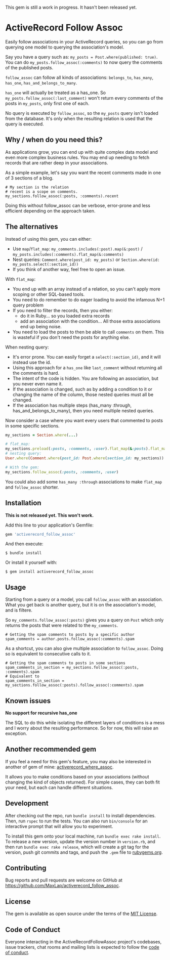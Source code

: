 This gem is still a work in progress. It hasn't been released yet.

# ActiveRecord Follow Assoc

Easily follow associations in your ActiveRecord queries, so you can go from querying one model to querying
the association's model.

Say you have a query such as: `my_posts = Post.where(published: true)`. You can do
`my_posts.follow_assoc(:comments)` to now query the comments of the published posts.

`follow_assoc` can follow all kinds of associations: `belongs_to`, `has_many`, `has_one`, `has_and_belongs_to_many`.

`has_one` will actually be treated as a has_one. So `my_posts.follow_assoc(:last_comment)` won't return every
comments of the posts in `my_posts`, only first one of each.

No query is executed by `follow_assoc`, so the `my_posts` query isn't loaded from the database. It's only when the
resulting relation is used that the query is executed.

## Why / when do you need this?

As applications grow, you can end up with quite complex data model and even more complex business rules. You may end up
needing to fetch records that are rather deep in your associations.

As a simple example, let's say you want the recent comments made in one of 3 sections of a blog.

```
# My section is the relation
# recent is a scope on comments.
my_sections.follow_assoc(:posts, :comments).recent
```

Doing this without follow_assoc can be verbose, error-prone and less efficient depending on the approach taken.

## The alternatives

Instead of using this gem, you can either:
* Use `map`/`flat_map`: `my_comments.includes(:post).map(&:post)` / `my_posts.includes(:comments).flat_map(&:comments)`
* Nest queries: `Comment.where(post_id: my_posts)` or `Section.where(id: my_posts.select(:section_id))`
* If you think of another way, feel free to open an issue.

With `flat_map`:
* You end up with an array instead of a relation, so you can't apply more scoping or other SQL-based tools.
* You need to do remember to do eager loading to avoid the infamous N+1 query problem
* If you need to filter the records, then you either:
  * do it in Ruby... so you loaded extra records
  * add an association with the condition... All those extra associations end up being noise.
* You need to load the posts to then be able to call `comments` on them. This is wasteful if you don't need the posts for anything else.

When nesting query:
* It's error prone. You can easily forget a `select(:section_id)`, and it will instead use the id.
* Using this approach for a `has_one` like `last_comment` without returning all the comments is hard.
* The intent of the code is hidden. You are following an association, but you never even name it.
* If the association is changed, such as by adding a condition to it or changing the name of the column, those nested queries must all be changed.
* If the association has multiple steps (has_many :through, has_and_belongs_to_many), then you need multiple nested queries.


Now consider a case where you want every users that commented to posts in some specific sections.
```ruby
my_sections = Section.where(...)

# flat_map:
my_sections.preload(:posts, :comments, :user).flat_map(&:posts).flat_map(&:comments).map(&:user)
# nesting query:
User.where(Comment.where(post_id: Post.where(section_id: my_sections)).select(:user_id))

# With the gem:
my_sections.follow_assoc(:posts, :comments, :user)
```

You could also add some `has_many :through` associations to make `flat_map` and `follow_assoc` shorter.

## Installation

**This is not released yet. This won't work.**

Add this line to your application's Gemfile:

```ruby
gem 'activerecord_follow_assoc'
```

And then execute:

    $ bundle install

Or install it yourself with:

    $ gem install activerecord_follow_assoc

## Usage

Starting from a query or a model, you call `follow_assoc` with an association. What you get back is another query,
but it is on the association's model, and is filtere.

So `my_comments.follow_assoc(:posts)` gives you a query on `Post` which only returns the posts that were 
related to the `my_comments`.

```
# Getting the spam comments to posts by a specific author
spam_comments = author.posts.follow_assoc(:comments).spam
```

As a shortcut, you can also give multiple association to `follow_assoc`. Doing so is equivalent to consecutive calls to it.
```
# Getting the spam comments to posts in some sections
spam_comments_in_section = my_sections.follow_assoc(:posts, :comments).spam
# Equivalent to
spam_comments_in_section = my_sections.follow_assoc(:posts).follow_assoc(:comments).spam
```

## Known issues

**No support for recursive has_one**

The SQL to do this while isolating the different layers of conditions is a mess and I worry about
the resulting performance. So for now, this will raise an exception.

## Another recommended gem

If you feel a need for this gem's feature, you may also be interested in another of gem of mine: [activerecord_where_assoc](https://github.com/MaxLap/activerecord_where_assoc).

It allows you to make conditions based on your associations (without changing the kind of objects returned). For simple cases, they can both fit your need, but each can handle different situations.

## Development

After checking out the repo, run `bundle install` to install dependencies. Then, run `rspec` to run the tests. You can also run `bin/console` for an interactive prompt that will allow you to experiment.

To install this gem onto your local machine, run `bundle exec rake install`. To release a new version, update the version number in `version.rb`, and then run `bundle exec rake release`, which will create a git tag for the version, push git commits and tags, and push the `.gem` file to [rubygems.org](https://rubygems.org).

## Contributing

Bug reports and pull requests are welcome on GitHub at https://github.com/MaxLap/activerecord_follow_assoc.


## License

The gem is available as open source under the terms of the [MIT License](https://opensource.org/licenses/MIT).

## Code of Conduct

Everyone interacting in the ActiveRecordFollowAssoc project's codebases, issue trackers, chat rooms and mailing lists is expected to follow the [code of conduct](https://github.com/MaxLap/activerecord_follow_assoc/blob/master/CODE_OF_CONDUCT.md).



